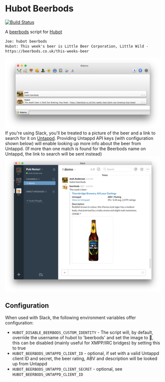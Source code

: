 # Hubot Beerbods
[![Build Status](https://travis-ci.org/andersonshatch/hubot-beerbods.svg?branch=master)](https://travis-ci.org/andersonshatch/hubot-beerbods)

A [beerbods](https://beerbods.co.uk) script for [Hubot](https://hubot.github.com)

```
Joe: hubot beerbods
Hubot: This week's beer is Little Beer Corporation, Little Wild - https://beerbods.co.uk/this-weeks-beer
```
![Preview in irc/xmpp](./img/nonslack.png?raw=true)
If you're using Slack, you'll be treated to a picture of the beer and a link to search for it on [Untappd](http://untappd.com).
Providing Untappd API keys (with configuration shown below) will enable looking up more info about the beer from Untappd. (If more than one match is found for the Beerbods name on Untappd, the link to search will be sent instead)
![Preview in Slack](./img/slack.png?raw=true)


## Configuration

When used with Slack, the following environment variables offer configuration:

* `HUBOT_DISABLE_BEERBODS_CUSTOM_IDENTITY` - The script will, by default, override the username of hubot to 'beerbods' and set the image to :beers:,
this can be disabled (mainly useful for XMPP/IRC bridges) by setting this to true
* `HUBOT_BEERBODS_UNTAPPD_CLIENT_ID` - optional, if set with a valid Untappd client ID and secret, the beer rating, ABV and description will be looked up from Untappd
* `HUBOT_BEERBODS_UNTAPPD_CLIENT_SECRET` - optional, see `HUBOT_BEERBODS_UNTAPPD_CLIENT_ID`

